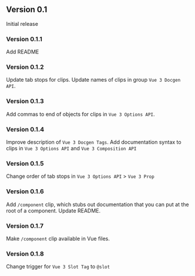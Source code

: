 ## Version 0.1

Initial release

### Version 0.1.1

Add README

### Version 0.1.2

Update tab stops for clips.
Update names of clips in group `Vue 3 Docgen API`.

### Version 0.1.3

Add commas to end of objects for clips in `Vue 3 Options API`.

### Version 0.1.4

Improve description of `Vue 3 Docgen Tags`.
Add documentation syntax to clips in `Vue 3 Options API` and `Vue 3 Composition API`

### Version 0.1.5

Change order of tab stops in `Vue 3 Options API` > `Vue 3 Prop`

### Version 0.1.6

Add `/component` clip, which stubs out documentation that you can put at the root of a component.
Update README.

### Version 0.1.7

Make `/component` clip available in Vue files.

### Version 0.1.8

Change trigger for `Vue 3 Slot Tag` to `@slot`
